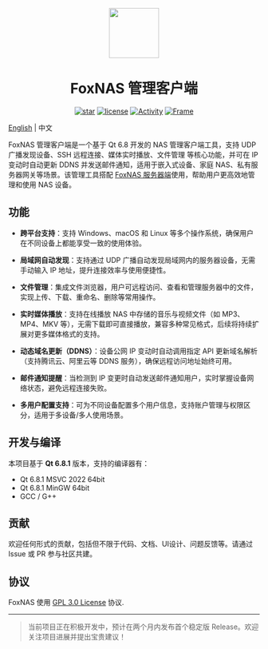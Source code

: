 <p align="center"><img src="./favicon.ico" width="100" height="100"></p>
<h1 align="center">FoxNAS 管理客户端</h1>

<div align="center">

[![star](https://img.shields.io/github/stars/ProgramCX/FoxNAS?logo=github&style=round-square)](https://github.com/ProgramCX/flow_im_app/stargazers)
[![license](https://img.shields.io/github/license/ProgramCX/FoxNAS?style=round-square&logo=github)](https://github.com/ProgramCX/flow_im_app/blob/main/LICENSE)
[![Activity](https://img.shields.io/github/last-commit/ProgramCX/FoxNAS?style=round-square&logo=github)](#)
[![Frame](https://img.shields.io/badge/Frame-Qt6.8-orange.svg?style=round-square&logo=github)](#)

</div>

> 

[English](README.md) | 中文

FoxNAS 管理客户端是一个基于 Qt 6.8 开发的 NAS 管理客户端工具，支持 UDP 广播发现设备、SSH 远程连接、媒体实时播放、文件管理 等核心功能，并可在 IP 变动时自动更新 DDNS 并发送邮件通知，适用于嵌入式设备、家庭 NAS、私有服务器网关等场景。该管理工具搭配 [FoxNAS 服务器端](https://github.com/ProgramCX/FoxNAServer)使用，帮助用户更高效地管理和使用 NAS 设备。

## 功能
- **跨平台支持**：支持 Windows、macOS 和 Linux 等多个操作系统，确保用户在不同设备上都能享受一致的使用体验。

- **局域网自动发现**：支持通过 UDP 广播自动发现局域网内的服务器设备，无需手动输入 IP 地址，提升连接效率与使用便捷性。

- **文件管理**：集成文件浏览器，用户可远程访问、查看和管理服务器中的文件，实现上传、下载、重命名、删除等常用操作。

- **实时媒体播放**：支持在线播放 NAS 中存储的音乐与视频文件（如 MP3、MP4、MKV 等），无需下载即可直接播放，兼容多种常见格式，后续将持续扩展对更多媒体格式的支持。

- **动态域名更新（DDNS）**：设备公网 IP 变动时自动调用指定 API 更新域名解析（支持腾讯云、阿里云等 DDNS 服务），确保远程访问地址始终可用。

- **邮件通知提醒**：当检测到 IP 变更时自动发送邮件通知用户，实时掌握设备网络状态，避免远程连接失败。

- **多用户配置支持**：可为不同设备配置多个用户信息，支持账户管理与权限区分，适用于多设备/多人使用场景。

## 开发与编译
本项目基于 **Qt 6.8.1** 版本，支持的编译器有：
- Qt 6.8.1 MSVC 2022 64bit
- Qt 6.8.1 MinGW 64bit
- GCC / G++

## 贡献

欢迎任何形式的贡献，包括但不限于代码、文档、UI设计、问题反馈等。请通过 Issue 或 PR 参与社区共建。

## 协议

FoxNAS 使用 [GPL 3.0 License](LICENSE) 协议.

---

> 当前项目正在积极开发中，预计在两个月内发布首个稳定版 Release。欢迎关注项目进展并提出宝贵建议！